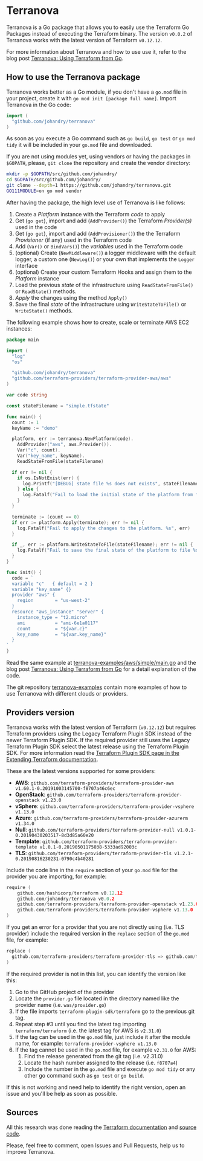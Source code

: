 # Terranova

Terranova is a Go package that allows you to easily use the Terraform Go Packages instead of executing the Terraform binary. The version `v0.0.2` of Terranova works with the latest version of Terraform `v0.12.12`.

For more information about Terranova and how to use use it, refer to the blog post [Terranova: Using Terraform from Go](http://blog.johandry.com/post/terranova-terraform-from-go/).

## How to use the Terranova package

Terranova works better as a Go module, if you don't have a `go.mod` file in your project, create it with `go mod init [package full name]`. Import Terranova in the Go code:

```go
import (
  "github.com/johandry/terranova"
)
```

As soon as you execute a Go command such as `go build`, `go test` or `go mod tidy` it will be included in your `go.mod` file and downloaded.

If you are not using modules yet, using vendors or having the packages in `$GOPATH`, please, `git clone` the repository and create the vendor directory:

```bash
mkdir -p $GOPATH/src/github.com/johandry/
cd $GOPATH/src/github.com/johandry/
git clone --depth=1 https://github.com/johandry/terranova.git
GO111MODULE=on go mod vendor
```

After having the package, the high level use of Terranova is like follows:

1. Create a *Platform* instance with the Terraform *code* to apply
2. Get (`go get`), import and add (`AddProvider()`) the Terraform *Provider(s)* used in the code
3. Get (`go get`), import and add (`AddProvisioner()`) the  the Terraform *Provisioner* (if any) used in the Terraform code
4. Add (`Var()` or `BindVars()`) the *variables* used in the Terraform code
5. (optional) Create (`NewMiddleware()`) a logger middleware with the default logger, a custom one (`NewLog()`) or your own that implements the `Logger` interface
6. (optional) Create your custom Terraform Hooks and assign them to the *Platform* instance
7. Load the previous *state* of the infrastructure using `ReadStateFromFile()` or `ReadState()` methods.
8. *Apply* the changes using the method `Apply()`
9. Save the final *state* of the infrastructure using `WriteStateToFile()` or `WriteState()` methods.

The following example shows how to create, scale or terminate AWS EC2 instances:

```go
package main

import (
  "log"
  "os"

  "github.com/johandry/terranova"
  "github.com/terraform-providers/terraform-provider-aws/aws"
)

var code string

const stateFilename = "simple.tfstate"

func main() {
  count := 1
  keyName := "demo"

  platform, err := terranova.NewPlatform(code).
    AddProvider("aws", aws.Provider()).
    Var("c", count).
    Var("key_name", keyName).
    ReadStateFromFile(stateFilename)

  if err != nil {
    if os.IsNotExist(err) {
      log.Printf("[DEBUG] state file %s does not exists", stateFilename)
    } else {
      log.Fatalf("Fail to load the initial state of the platform from file %s. %s", stateFilename, err)
    }
  }

  terminate := (count == 0)
  if err := platform.Apply(terminate); err != nil {
    log.Fatalf("Fail to apply the changes to the platform. %s", err)
  }

  if _, err := platform.WriteStateToFile(stateFilename); err != nil {
    log.Fatalf("Fail to save the final state of the platform to file %s. %s", stateFilename, err)
  }
}

func init() {
  code = `
  variable "c"   { default = 2 }
  variable "key_name" {}
  provider "aws" {
    region        = "us-west-2"
  }
  resource "aws_instance" "server" {
    instance_type = "t2.micro"
    ami           = "ami-6e1a0117"
    count         = "${var.c}"
    key_name      = "${var.key_name}"
  }
`
}
```

Read the same example at [terranova-examples/aws/simple/main.go](https://github.com/johandry/terranova-examples/blob/master/aws/simple/main.go) and the blog post [Terranova: Using Terraform from Go](http://blog.johandry.com/post/terranova-terraform-from-go/) for a detail explanation of the code.

The git repository [terranova-examples](https://github.com/johandry/terranova-examples) contain more examples of how to use Terranova with different clouds or providers.

## Providers version

Terranova works with the latest version of Terraform (`v0.12.12`) but requires Terraform providers using the Legacy Terraform Plugin SDK instead of the newer Terraform Plugin SDK. If the required provider still uses the Legacy Terraform Plugin SDK select the latest release using the Terraform Plugin SDK. For more information read the [Terraform Plugin SDK page in the Extending Terraform documentation](https://www.terraform.io/docs/extend/plugin-sdk.html).

These are the latest versions supported for some providers:

- **AWS**:   `github.com/terraform-providers/terraform-provider-aws v1.60.1-0.20191003145700-f8707a46c6ec`
- **OpenStack**: `github.com/terraform-providers/terraform-provider-openstack v1.23.0`
- **vSphere**: `github.com/terraform-providers/terraform-provider-vsphere v1.13.0`
- **Azure**: `github.com/terraform-providers/terraform-provider-azurerm v1.34.0`
- **Null**: `github.com/terraform-providers/terraform-provider-null v1.0.1-0.20190430203517-8d3d85a60e20`
- **Template**: `github.com/terraform-providers/terraform-provider-template v1.0.1-0.20190501175038-5333ad92003c`
- **TLS**: `github.com/terraform-providers/terraform-provider-tls v1.2.1-0.20190816230231-0790c4b40281`

 Include the code line in the `require` section of your `go.mod` file for the provider you are importing, for example:

```go
require (
	github.com/hashicorp/terraform v0.12.12
	github.com/johandry/terranova v0.0.2
	github.com/terraform-providers/terraform-provider-openstack v1.23.0
	github.com/terraform-providers/terraform-provider-vsphere v1.13.0
)
```

If you get an error for a provider that you are not directly using (i.e. TLS provider) include the required version in the `replace` section of the `go.mod` file, for example:

```go
replace (
  github.com/terraform-providers/terraform-provider-tls => github.com/terraform-providers/terraform-provider-tls v1.2.1-0.20190816230231-0790c4b40281
)
```

If the required provider is not in this list, you can identify the version like this:

1. Go to the GitHub project of the provider
2. Locate the `provider.go` file located in the directory named like the provider name (i.e. `was/provider.go`)
3. If the file imports `terraform-plugin-sdk/terraform` go to the previous git tag. 
4. Repeat step #3 until you find the latest tag importing `terraform/terraform` (i.e. the latest tag for AWS is `v2.31.0`)
5. If the tag can be used in the `go.mod` file, just include it after the module name, for example: `terraform-provider-vsphere v1.13.0`
6. If the tag cannot be used in the `go.mod` file, for example `v2.31.0` for AWS:
   1. Find the release generated from the git tag (i.e. v2.31.0)
   2. Locate the hash number assigned to the release (i.e. `f8707a4`)
   3. Include the number in the `go.mod` file and execute `go mod tidy` or any other go command such as `go test` or `go build`.

If this is not working and need help to identify the right version, open an issue and you'll be help as soon as possible.

## Sources

All this research was done reading the [Terraform documentation](https://godoc.org/github.com/hashicorp/terraform) and [source code](https://github.com/hashicorp/terraform).

Please, feel free to comment, open Issues and Pull Requests, help us to improve Terranova.
